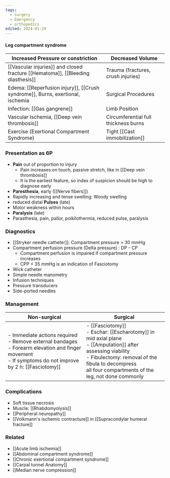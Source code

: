 ```yaml
---
tags:
  - surgery
  - Emergency
  - orthopedics
edited: 2024-01-29
---
```

#### Leg compartment syndrome

| **Increased Pressure or constriction**                                          | **Decreased Volume**                 |
| ------------------------------------------------------------------------------- | ------------------------------------ |
| [[Vascular injuries]] and closed fracture [[Hematoma]], [[Bleeding diasthesis]] | Trauma (fractures, crush injuries)   |
| Edema: [[Reperfusion injury]], [[Crush syndrome]], Burns, exertional, ischemia  | Surgical Procedures                  |
| Infection: [[Gas gangrene]]                                                     | Limb Position                        |
| Vascular Ischemia, [[Deep vein thrombosis]]                                     | Circumferential full thickness burns |
| Exercise (Exertional Compartment Syndrome)                                      | Tight [[Cast immobilization]]        |

### Presentation as 6P
- **Pain** out of proportion to injury
	- Pain increases on touch, passive stretch, like in [[Deep vein thrombosis]] 
	- It is the earliest feature, so index of suspicion should be high to diagnose early
- **Paresthesia**, early  ([[Nerve fibers]])
- Rapidly increasing and tense swelling: Woody swelling 
- reduced distal **Pulses** (late)
- Motor weakness within hours
- **Paralysis** (late)
- Parasthesia, pain, pallor, poikilothermia, reduced pulse, paralysis

### Diagnostics
- [[Stryker needle catheter]]: Compartment pressure > 30 mmHg
- Compartment perfusion pressure (Delta pressure) : DP - CP 
	- Compartment perfusion is impaired if compartment pressure increases
	- CPP < 35 mmHg is an indication of Fasciotomy
- Wick catheter
- Simple needle manometry
- Infusion techniques
- Pressure transducers 
- Side-ported needles
### Management 

| Non-surgical                                                                                                                                                 | Surgical                                                                                                                                                                                                                     |
| ------------------------------------------------------------------------------------------------------------------------------------------------------------ | ---------------------------------------------------------------------------------------------------------------------------------------------------------------------------------------------------------------------------- |
| - Immediate actions required<br>- Remove external bandages<br>- Forearm elevation and finger movement<br>- If symptoms do not improve by 2 h: [[Fasciotomy]] | - [[Fasciotomy]]<br>- Eschar: [[Escharotomy]] in mid axial plane<br>- [[Amputation]] after assessing viability<br>- Fibulectomy: removal of the fibula to decompress <br>all four compartments of the leg, not done commonly |

### Complications
- Soft tissue necrosis 
- Muscle: [[Rhabdomyolysis]] 
- [[Peripheral neuropathy]] 
- [[Volkmann's ischemic contracture]] in [[Supracondylar humeral fracture]] 

### Related
- [[Acute limb ischemia]] 
- [[Abdominal compartment syndrome]]
- [[Chronic exertional compartment syndrome]]
- [[Carpal tunnel Anatomy]] 
- [[Median nerve compression]] 


